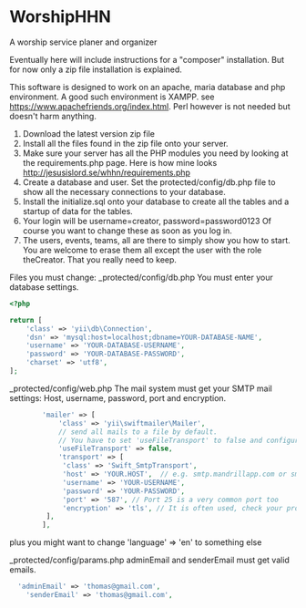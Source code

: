# WorshipHHN
A worship service planer and organizer

Eventually here will include instructions for a "composer" installation. But for now only a zip file installation is explained.

This software is designed to work on an apache, maria database and php environment.  A good such environment is XAMPP. see https://www.apachefriends.org/index.html. Perl however is not needed but doesn't harm anything.
1. Download the latest version zip file
2. Install all the files found in the zip file onto your server.
3. Make sure your server has all the PHP modules you need by looking at the requirements.php page. Here is how mine looks http://jesusislord.se/whhn/requirements.php
4. Create a database and user. Set the protected/config/db.php file to show all the necessary connections to your database.
5. Install the initialize.sql onto your database to create all the tables and a startup of data for the tables.
6. Your login will be username=creator, password=password0123  Of course you want to change these as soon as you log in.
7. The users, events, teams, all are there to simply show you how to start. You are welcome to erase them all except the user with the role theCreator. That you really need to keep.


Files you must change:
_protected/config/db.php
You must enter your database settings.
```php
<?php

return [
    'class' => 'yii\db\Connection',
    'dsn' => 'mysql:host=localhost;dbname=YOUR-DATABASE-NAME',
    'username' => 'YOUR-DATABASE-USERNAME',
    'password' => 'YOUR-DATABASE-PASSWORD',
    'charset' => 'utf8',
];
```
_protected/config/web.php
The mail system must get your SMTP mail settings: Host, username, password, port and encryption.
```php
        'mailer' => [
            'class' => 'yii\swiftmailer\Mailer',
            // send all mails to a file by default. 
            // You have to set 'useFileTransport' to false and configure a transport for the mailer to send real emails.
            'useFileTransport' => false,
			'transport' => [
             'class' => 'Swift_SmtpTransport',
             'host' => 'YOUR.HOST',  // e.g. smtp.mandrillapp.com or smtp.gmail.com
             'username' => 'YOUR-USERNAME',
             'password' => 'YOUR-PASSWORD', 
             'port' => '587', // Port 25 is a very common port too
             'encryption' => 'tls', // It is often used, check your provider or mail server specs
         ],
        ],
```
plus you might want to change 'language' => 'en' to something else

_protected/config/params.php
adminEmail and senderEmail must get valid emails.
```php
  'adminEmail' => 'thomas@gmail.com', 
	'senderEmail' => 'thomas@gmail.com',
```
